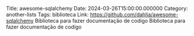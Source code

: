 Title: awesome-sqlalchemy
Date: 2024-03-26T15:00:00.000000
Category: another-lists
Tags: biblioteca
Link: https://github.com/dahlia/awesome-sqlalchemy
Biblioteca para fazer documentação de codigo
Biblioteca para fazer documentação de codigo
